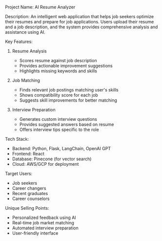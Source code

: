 
Project Name: AI Resume Analyzer

Description:
An intelligent web application that helps job seekers optimize their resumes and prepare for job applications. Users upload their resume and a job description, and the system provides comprehensive analysis and assistance using AI.

Key Features:
1. Resume Analysis
   - Scores resume against job description
   - Provides actionable improvement suggestions
   - Highlights missing keywords and skills

2. Job Matching
   - Finds relevant job postings matching user's skills
   - Shows compatibility score for each job
   - Suggests skill improvements for better matching

3. Interview Preparation
   - Generates custom interview questions
   - Provides suggested answers based on resume
   - Offers interview tips specific to the role

Tech Stack:
- Backend: Python, Flask, LangChain, OpenAI GPT
- Frontend: React
- Database: Pinecone (for vector search)
- Cloud: AWS/GCP for deployment

Target Users:
- Job seekers
- Career changers
- Recent graduates
- Career counselors

Unique Selling Points:
- Personalized feedback using AI
- Real-time job market matching
- Automated interview preparation
- User-friendly interface
